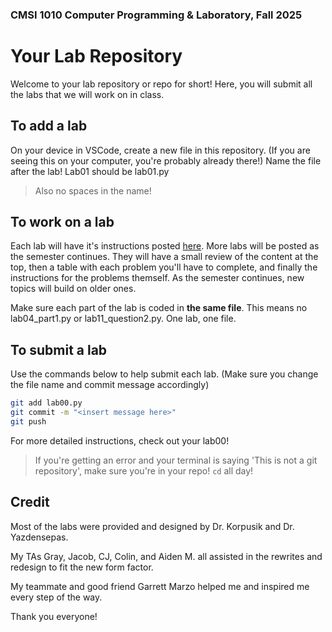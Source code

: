 ### CMSI 1010 Computer Programming & Laboratory, Fall 2025
# Your Lab Repository
Welcome to your lab repository or repo for short! Here, you will submit all the labs that we will work on in class.

## To add a lab
On your device in VSCode, create a new file in this repository. (If you are seeing this on your computer, you're probably already there!) Name the file after the lab! Lab01 should be lab01.py
>Also no spaces in the name! 

## To work on a lab
Each lab will have it's instructions posted [here](https://github.com/LMU-Douglas/lab-instructions). More labs will be posted as the semester continues. They will have a small review of the content at the top, then a table with each problem you'll have to complete, and finally the instructions for the problems themself. As the semester continues, new topics will build on older ones.

Make sure each part of the lab is coded in **the same file**. This means no lab04_part1.py or lab11_question2.py. One lab, one file. 

## To submit a lab
Use the commands below to help submit each lab. (Make sure you change the file name and commit message accordingly)

```bash
git add lab00.py
git commit -m "<insert message here>"
git push
```

For more detailed instructions, check out your lab00!

> If you're getting an error and your terminal is saying 'This is not a git repository', make sure you're in your repo! `cd` all day!


## Credit
Most of the labs were provided and designed by Dr. Korpusik and Dr. Yazdensepas.

My TAs Gray, Jacob, CJ, Colin, and Aiden M. all assisted in the rewrites and redesign to fit the new form factor.

My teammate and good friend Garrett Marzo helped me and inspired me every step of the way.

Thank you everyone!
